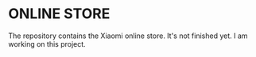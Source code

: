 # ONLINE STORE
The repository contains the Xiaomi online store. It's not finished yet. I am working on this project.
